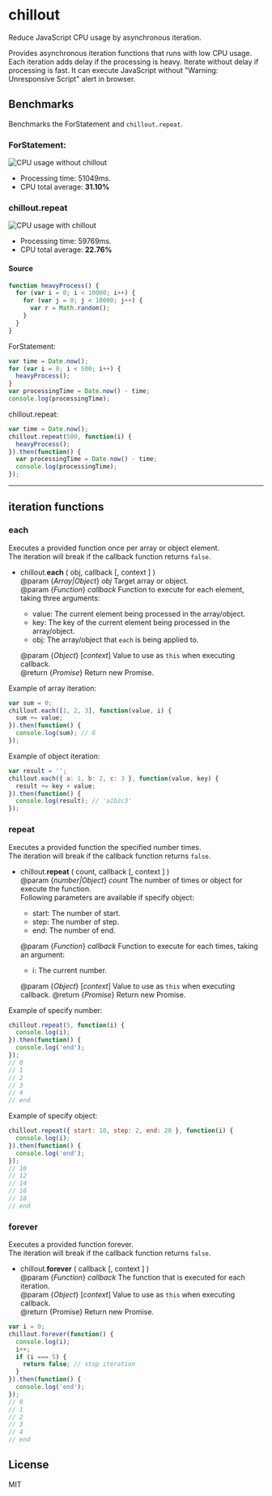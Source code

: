 chillout
========

Reduce JavaScript CPU usage by asynchronous iteration.

Provides asynchronous iteration functions that runs with low CPU usage.
Each iteration adds delay if the processing is heavy.
Iterate without delay if processing is fast.
It can execute JavaScript without "Warning: Unresponsive Script" alert in browser. 

## Benchmarks

Benchmarks the ForStatement and `chillout.repeat`.


### ForStatement:

![CPU usage without chillout](https://raw.github.com/wiki/polygonplanet/chillout/images/cpu-usage-without-chillout.png)

* Processing time: 51049ms.
* CPU total average: **31.10%**

### chillout.repeat

![CPU usage with chillout](https://raw.github.com/wiki/polygonplanet/chillout/images/cpu-usage-with-chillout.png)

* Processing time: 59769ms.
* CPU total average: **22.76%**

#### Source

```javascript
function heavyProcess() {
  for (var i = 0; i < 10000; i++) {
    for (var j = 0; j < 10000; j++) {
      var r = Math.random();
    }
  }
}
```

ForStatement:

```javascript
var time = Date.now();
for (var i = 0; i < 500; i++) {
  heavyProcess();
}
var processingTime = Date.now() - time;
console.log(processingTime);
```

chillout.repeat:

```javascript
var time = Date.now();
chillout.repeat(500, function(i) {
  heavyProcess();
}).then(function() {
  var processingTime = Date.now() - time;
  console.log(processingTime);
});
```

----

## iteration functions

### each

Executes a provided function once per array or object element.  
The iteration will break if the callback function returns `false`.

* chillout.**each** ( obj, callback [, context ] )  
  @param {_Array|Object_} _obj_ Target array or object.  
  @param {_Function_} *callback* Function to execute for each element, taking three arguments:  
  - value: The current element being processed in the array/object.
  - key: The key of the current element being processed in the array/object.
  - obj: The array/object that `each` is being applied to.

  @param {_Object_} [_context_] Value to use as `this` when executing callback.  
  @return {_Promise_} Return new Promise.

Example of array iteration:
```javascript
var sum = 0;
chillout.each([1, 2, 3], function(value, i) {
  sum += value;
}).then(function() {
  console.log(sum); // 6
});
```

Example of object iteration:
```javascript
var result = '';
chillout.each({ a: 1, b: 2, c: 3 }, function(value, key) {
  result += key + value;
}).then(function() {
  console.log(result); // 'a1b2c3'
});
```

### repeat

Executes a provided function the specified number times.  
The iteration will break if the callback function returns `false`.

* chillout.**repeat** ( count, callback [, context ] )  
  @param {_number|Object_} _count_ The number of times or object for execute the function.  
  Following parameters are available if specify object:
  - start: The number of start.
  - step: The number of step.
  - end: The number of end.

  @param {_Function_} _callback_ Function to execute for each times, taking an argument:
  - i: The current number.

  @param {_Object_} [_context_] Value to use as `this` when executing callback.
  @return {_Promise_} Return new Promise.

Example of specify number:

```javascript
chillout.repeat(5, function(i) {
  console.log(i);
}).then(function() {
  console.log('end');
});
// 0
// 1
// 2
// 3
// 4
// end
```

Example of specify object:

```javascript
chillout.repeat({ start: 10, step: 2, end: 20 }, function(i) {
  console.log(i);
}).then(function() {
  console.log('end');
});
// 10
// 12
// 14
// 16
// 18
// end
```

### forever

Executes a provided function forever.  
The iteration will break if the callback function returns `false`.

* chillout.**forever** ( callback [, context ] )  
  @param {_Function_} _callback_ The function that is executed for each iteration.  
  @param {_Object_} [_context_] Value to use as `this` when executing callback.  
  @return {Promise} Return new Promise.

```javascript
var i = 0;
chillout.forever(function() {
  console.log(i);
  i++;
  if (i === 5) {
    return false; // stop iteration
  }
}).then(function() {
  console.log('end');
});
// 0
// 1
// 2
// 3
// 4
// end
```

## License

MIT
